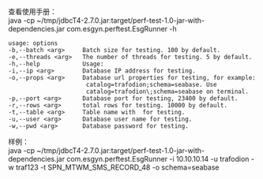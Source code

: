 查看使用手册：  
java -cp ~/tmp/jdbcT4-2.7.0.jar:target/perf-test-1.0-jar-with-dependencies.jar com.esgyn.perftest.EsgRunner -h  
```
usage: options  
-b,--batch <arg>     Batch size for testing. 100 by default.  
-e,--threads <arg>   The number of threads for testing. 5 by default.  
-h,--help            Usage:  
-i,--ip <arg>        Database IP address for testing.  
-o,--props <arg>     Database url properties for testing, for example:  
                      catalog=trafodion;schema=seabase. Use  
                      catalog=trafodion\;schema=seabase on terminal.  
-p,--port <arg>      Database port for testing, 23400 by default.  
-r,--rows <arg>      total rows for testing. 10000 by default.  
-t,--table <arg>     Table name with  for testing.  
-u,--user <arg>      Database user name for testing.  
-w,--pwd <arg>       Database password for testing.  
``` 
 
样例：  
java -cp ~/tmp/jdbcT4-2.7.0.jar:target/perf-test-1.0-jar-with-dependencies.jar com.esgyn.perftest.EsgRunner -i 10.10.10.14 -u trafodion -w traf123 -t SPN_MTWM_SMS_RECORD_48 -o schema=seabase
 
